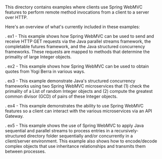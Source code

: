 This directory contains examples where clients use Spring WebMVC
features to perform remote method invocations from a client to a
server over HTTP.

Here's an overview of what's currently included in these examples:

. ex1 - This example shows how Spring WebMVC can be used to send and
        receive HTTP GET requests via the Java parallel streams
        framework, the completable futures framework, and the Java
        structured concurrency frameworks.  These requests are mapped
        to methods that determine the primality of large Integer
        objects.

. ex2 - This example shows how Spring WebMVC can be used to obtain
        quotes from Yogi Berra in various ways.

. ex3 - This example demonstrate Java's structured concurrency
        frameworks using two Spring WebMVC microservices that (1)
        check the primality of a List of random Integer objects and
        (2) compute the greatest common divisor (GCD) of pairs of
        these Integer objects.

. ex4 - This example demonstrates the ability to use Spring WebMVC
        features so a client can interact with the various
        microservices via an API Gateway.

. ex5 - This example shows the use of Spring WebMVC to apply Java
        sequential and parallel streams to process entries in a
        recursively-structured directory folder sequentially and/or
        concurrently in a client/server environment.  This example
        also shows how to encode/decode complex objects that use
        inheritance relationships and transmits them between
        processes.
